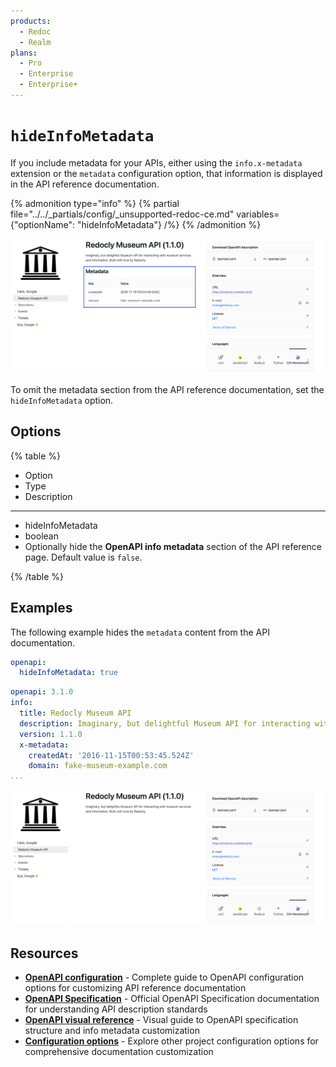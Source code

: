 ```yaml
---
products:
  - Redoc
  - Realm
plans:
  - Pro
  - Enterprise
  - Enterprise+
---
```

# `hideInfoMetadata`

If you include metadata for your APIs, either using the `info.x-metadata` extension or the `metadata` configuration option, that information is displayed in the API reference documentation.

{% admonition type="info" %}
{% partial file="../../_partials/config/_unsupported-redoc-ce.md" variables={"optionName": "hideInfoMetadata"} /%}
{% /admonition %}

![hideInfoMetadata: false](../images/metadata-show.png)

To omit the metadata section from the API reference documentation, set the `hideInfoMetadata` option.


## Options

{% table %}

* Option
* Type
* Description

---

* hideInfoMetadata
* boolean
* Optionally hide the **OpenAPI info metadata** section of the API reference page. Default value is `false`.


{% /table %}

## Examples

The following example hides the `metadata` content from the API documentation.

```yaml {% title="redocly.yaml" %}
openapi:
  hideInfoMetadata: true
```

```yaml {% title="openapi.yaml" %}
openapi: 3.1.0
info:
  title: Redocly Museum API
  description: Imaginary, but delightful Museum API for interacting with museum services and information. Built with love by Redocly.
  version: 1.1.0
  x-metadata:
    createdAt: '2016-11-15T00:53:45.524Z'
    domain: fake-museum-example.com
...
```

![hideInfoMetadata: true](../images/metadata-hide.png)

## Resources

- **[OpenAPI configuration](./index.md)** - Complete guide to OpenAPI configuration options for customizing API reference documentation
- **[OpenAPI Specification](https://spec.openapis.org/oas/latest.html)** - Official OpenAPI Specification documentation for understanding API description standards
- **[OpenAPI visual reference](https://redocly.com/learn/openapi/openapi-visual-reference)** - Visual guide to OpenAPI specification structure and info metadata customization
- **[Configuration options](../index.md)** - Explore other project configuration options for comprehensive documentation customization
